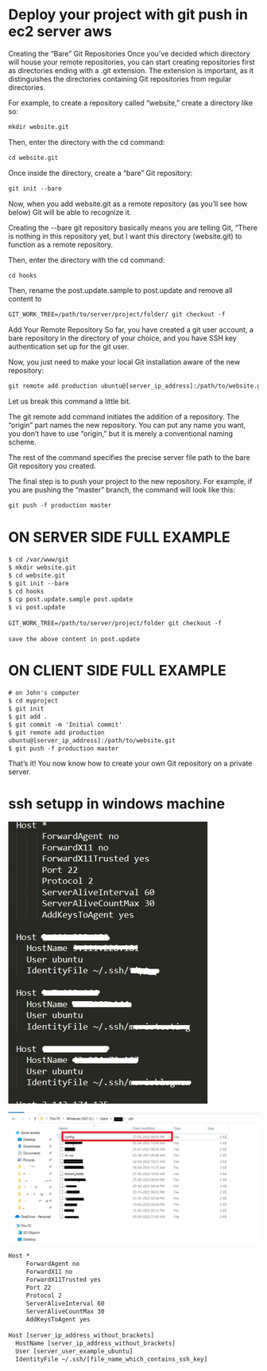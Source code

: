 # Deploy your project with git push in ec2 server aws

Creating the “Bare” Git Repositories
Once you’ve decided which directory will house your remote repositories, you can start creating repositories first as directories ending with a .git extension. The extension is important, as it distinguishes the directories containing Git repositories from regular directories.

For example, to create a repository called “website,” create a directory like so:

```html
mkdir website.git
```

Then, enter the directory with the cd command:
```html
cd website.git
```

Once inside the directory, create a “bare” Git repository:

```html
git init --bare
```

Now, when you add website.git as a remote repository (as you’ll see how below) Git will be able to recognize it.

Creating the --bare git repository basically means you are telling Git, “There is nothing in this repository yet, but I want this directory (website.git) to function as a remote repository.


Then, enter the directory with the cd command:
```html
cd hooks
```

Then, rename the post.update.sample to post.update and remove all content to 

```html
GIT_WORK_TREE=/path/to/server/project/folder/ git checkout -f
```


Add Your Remote Repository
So far, you have created a git user account, a bare repository in the directory of your choice, and you have SSH key authentication set up for the git user.

Now, you just need to make your local Git installation aware of the new repository:

```html
git remote add production ubuntu@[server_ip_address]:/path/to/website.git
```

Let us break this command a little bit.

The git remote add command initiates the addition of a repository. The “origin” part names the new repository. You can put any name you want, you don’t have to use “origin,” but it is merely a conventional naming scheme.

The rest of the command specifies the precise server file path to the bare Git repository you created.

The final step is to push your project to the new repository. For example, if you are pushing the “master” branch, the command will look like this:

```html
git push -f production master
```


# ON SERVER SIDE FULL EXAMPLE
```
$ cd /var/www/git
$ mkdir website.git
$ cd website.git
$ git init --bare
$ cd hooks
$ cp post.update.sample post.update
$ vi post.update

GIT_WORK_TREE=/path/to/server/project/folder git checkout -f

save the above content in post.update
```


# ON CLIENT SIDE FULL EXAMPLE
```
# on John's computer
$ cd myproject
$ git init
$ git add .
$ git commit -m 'Initial commit'
$ git remote add production ubuntu@[server_ip_address]:/path/to/website.git
$ git push -f production master
```



That’s it! You now know how to create your own Git repository on a private server.



# ssh setupp in windows machine

![alt text](https://github.com/pintuburman/deploy-your-project-with-git-push-in-ec2-server-aws/blob/main/ssh_config_file.jpg)

![alt text](https://github.com/pintuburman/deploy-your-project-with-git-push-in-ec2-server-aws/blob/main/ssh_config_file_path.jpg)




```
Host *
     ForwardAgent no
     ForwardX11 no
     ForwardX11Trusted yes
     Port 22
     Protocol 2
     ServerAliveInterval 60
     ServerAliveCountMax 30
     AddKeysToAgent yes

Host [server_ip_address_without_brackets]
  HostName [server_ip_address_without_brackets]
  User [server_user_example_ubuntu]
  IdentityFile ~/.ssh/[file_name_which_contains_ssh_key]
```




